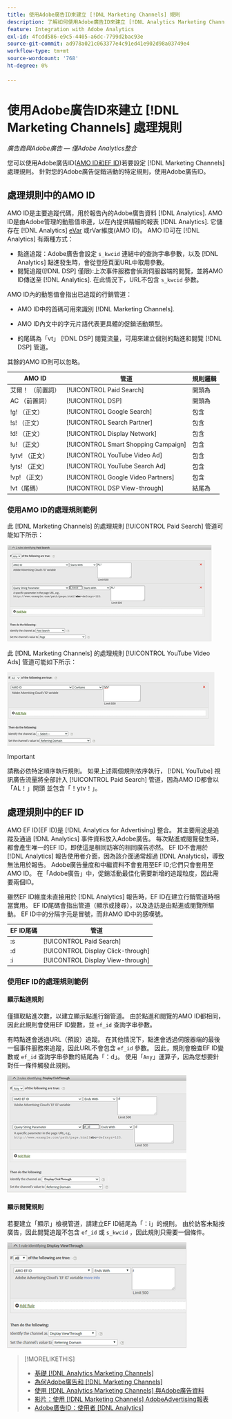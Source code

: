 ```yaml
---
title: 使用Adobe廣告ID來建立 [!DNL Marketing Channels] 規則
description: 了解如何使用Adobe廣告ID來建立 [!DNL Analytics Marketing Channels].
feature: Integration with Adobe Analytics
exl-id: 4fcdd586-e9c5-4405-a6dc-7799d2bac93e
source-git-commit: ad978a021c063377e4c91ed41e902d98a03749e4
workflow-type: tm+mt
source-wordcount: '768'
ht-degree: 0%

---
```


# 使用Adobe廣告ID來建立 [!DNL Marketing Channels] 處理規則

*廣告商與Adobe廣告 — 僅Adobe Analytics整合*

您可以使用Adobe廣告ID([AMO ID和EF ID](../ids.md))若要設定 [!DNL Marketing Channels] 處理規則。 針對您的Adobe廣告促銷活動的特定規則，使用Adobe廣告ID。

## 處理規則中的AMO ID

AMO ID是主要追蹤代碼，用於報告內的Adobe廣告資料 [!DNL Analytics]. AMO ID是由Adobe管理的動態值串連，以在內提供精細的報表 [!DNL Analytics]. 它儲存在 [!DNL Analytics] [eVar](https://experienceleague.adobe.com/docs/analytics/components/dimensions/evar.html) 或rVar維度(AMO ID)。 AMO ID可在 [!DNL Analytics] 有兩種方式：

* 點進追蹤：Adobe廣告會設定 `s_kwcid` 連結中的查詢字串參數，以及 [!DNL Analytics] 點進發生時，會從登陸頁面URL中取用參數。
* 閱覽追蹤([!DNL DSP] 僅限):上次事件服務會偵測伺服器端的閱覽，並將AMO ID傳送至 [!DNL Analytics]. 在此情況下，URL不包含 `s_kwcid` 參數。

AMO ID內的動態值會指出已追蹤的行銷管道：

* AMO ID中的首碼可用來識別 [!DNL Marketing Channels].

* AMO ID內文中的字元片語代表更具體的促銷活動類型。

* 的尾碼為「vt」 [!DNL DSP] 閱覽流量，可用來建立個別的點進和閱覽 [!DNL DSP] 管道。

其餘的AMO ID則可以忽略。

| AMO ID | 管道 | 規則邏輯 |
|--------|---------|--------------------|
| 艾爾！ （前置詞） | [!UICONTROL Paid Search] | 開頭為 |
| AC （前置詞） | [!UICONTROL DSP] | 開頭為 |
| !g! （正文） | [!UICONTROL Google Search] | 包含 |
| !s! （正文） | [!UICONTROL Search Partner] | 包含 |
| !d! （正文） | [!UICONTROL Display Network] | 包含 |
| !u! （正文） | [!UICONTROL Smart Shopping Campaign] | 包含 |
| !ytv! （正文） | [!UICONTROL YouTube Video Ad] | 包含 |
| !yts! （正文） | [!UICONTROL YouTube Search Ad] | 包含 |
| !vp! （正文） | [!UICONTROL Google Video Partners] | 包含 |
| !vt（尾碼） | [!UICONTROL DSP View-through] | 結尾為 |

### 使用AMO ID的處理規則範例

此 [!DNL Marketing Channels] 的處理規則 [!UICONTROL Paid Search] 管道可能如下所示：

![範例 [!UICONTROL Paid Search] 規則](/help/integrations/assets/a4adc-mc-rule-paidsearch.png)

此 [!DNL Marketing Channels] 的處理規則 [!UICONTROL YouTube Video Ads] 管道可能如下所示：

![範例 [!UICONTROL YouTube Video Ads] 規則](/help/integrations/assets/a4adc-mc-rule-youtube-video.png)

>[!IMPORTANT]
>
> 請務必依特定順序執行規則。 如果上述兩個規則依序執行， [!DNL YouTube] 視訊廣告流量將全部計入 [!UICONTROL Paid Search] 管道，因為AMO ID都會以「AL！」開頭 並包含「！ytv！」。

## 處理規則中的EF ID

AMO EF ID(EF ID)是 [!DNL Analytics for Advertising] 整合。 其主要用途是追蹤及通過 [!DNL Analytics] 事件資料放入Adobe廣告。 每次點進或閱覽發生時，都會產生唯一的EF ID，即使這是相同訪客的相同廣告亦然。 EF ID不會用於 [!DNL Analytics] 報告使用者介面，因為該介面通常超過 [!DNL Analytics]，導致無法用於報告。 Adobe廣告量度和中繼資料不會套用至EF ID;它們只會套用至AMO ID。 在「Adobe廣告」中，促銷活動最佳化需要新增的追蹤粒度，因此需要兩個ID。

雖然EF ID維度未直接用於 [!DNL Analytics] 報告時，EF ID在建立行銷管道時相當實用。 EF ID尾碼會指出管道（顯示或搜尋），以及造訪是由點進或閱覽所驅動。 EF ID中的分隔字元是冒號，而非AMO ID中的感嘆號。

| EF ID尾碼 | 管道 |
|-------|---------|
| :s | [!UICONTROL Paid Search] |
| :d | [!UICONTROL Display Click-through] |
| :i | [!UICONTROL Display View-through] |

### 使用EF ID的處理規則範例

#### 顯示點進規則

僅擷取點進次數，以建立顯示點進行銷管道。 由於點進和閱覽的AMO ID都相同，因此此規則會使用EF ID變數，並 `ef_id` 查詢字串參數。

有時點進會透過URL（預設）追蹤。 在其他情況下，點進會透過伺服器端的最後一個事件服務來追蹤，因此URL不會包含 `ef_id` 參數。 因此，規則會檢查EF ID變數或 `ef_id` 查詢字串參數的結尾為「：d」。 使用「`Any`」運算子，因為您想要針對任一條件觸發此規則。

![顯示點進規則的範例](/help/integrations/assets/a4adc-mc-rule-display-ct.png)

#### 顯示閱覽規則

若要建立「顯示」檢視管道，請建立EF ID結尾為「：i」的規則。 由於訪客未點按廣告，因此閱覽追蹤不包含 `ef_id` 或 `s_kwcid` ，因此規則只需要一個條件。

![顯示檢視規則的範例](/help/integrations/assets/a4adc-mc-rule-display-vt.png)

>[!MORELIKETHIS]
>
>* [基礎 [!DNL Analytics Marketing Channels]](mc-overview.md)
>* [為何Adobe廣告和 [!DNL Marketing Channels]](mc-data-variances.md)
>* [使用 [!DNL Analytics Marketing Channels] 與Adobe廣告資料](mc-ac-data.md)
>* [影片：使用 [!DNL Marketing Channels] AdobeAdvertising報表](https://experienceleague.adobe.com/docs/advertising-cloud-learn/tutorials/analytics/analytics-reporting-a4adc.html)
>* [Adobe廣告ID：使用者 [!DNL Analytics]](/help/integrations/analytics/ids.md)

